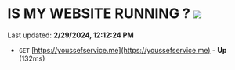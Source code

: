 # IS MY WEBSITE RUNNING ? [![](https://img.shields.io/static/v1?label=Sponsor&message=%E2%9D%A4&logo=GitHub&color=%23fe8e86)](https://github.com/sponsors/<username>)

Last updated: **2/29/2024, 12:12:24 PM**

- `GET` [https://youssefservice.me](https://youssefservice.me) - **Up** (132ms)
